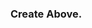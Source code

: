 ###  Create Above.

<!-- :electric_plug: :package: -->
  <!-- 
|── : <br />
    &nbsp;&nbsp; └── : <br />
      &nbsp;&nbsp;&nbsp;&nbsp; &nbsp;&nbsp;&nbsp;&nbsp;└── : -->
    
    
    

<!--
**createabove/createabove** is a ✨ _special_ ✨ repository because its `README.md` (this file) appears on your GitHub profile.

Here are some ideas to get you started:

- 🔭 I’m currently working on ...
- 🌱 I’m currently learning ...
- 👯 I’m looking to collaborate on ...
- 🤔 I’m looking for help with ...
- 💬 Ask me about ...
- 📫 How to reach me: ...
- 😄 Pronouns: ...
- ⚡ Fun fact: ...
-->

